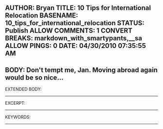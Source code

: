 AUTHOR: Bryan
TITLE: 10 Tips for International Relocation
BASENAME: 10_tips_for_international_relocation
STATUS: Publish
ALLOW COMMENTS: 1
CONVERT BREAKS: markdown_with_smartypants,__sa
ALLOW PINGS: 0
DATE: 04/30/2010 07:35:55 AM
-----
BODY:
Don't tempt me, Jan. Moving abroad again would be so nice...
-----
EXTENDED BODY:

-----
EXCERPT:

-----
KEYWORDS:

-----


